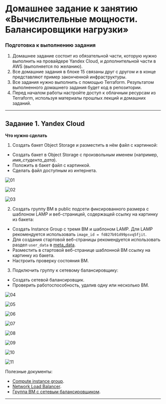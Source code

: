 # Домашнее задание к занятию «Вычислительные мощности. Балансировщики нагрузки»  

### Подготовка к выполнению задания

1. Домашнее задание состоит из обязательной части, которую нужно выполнить на провайдере Yandex Cloud, и дополнительной части в AWS (выполняется по желанию). 
2. Все домашние задания в блоке 15 связаны друг с другом и в конце представляют пример законченной инфраструктуры.  
3. Все задания нужно выполнить с помощью Terraform. Результатом выполненного домашнего задания будет код в репозитории. 
4. Перед началом работы настройте доступ к облачным ресурсам из Terraform, используя материалы прошлых лекций и домашних заданий.

---
## Задание 1. Yandex Cloud 

**Что нужно сделать**

1. Создать бакет Object Storage и разместить в нём файл с картинкой:

 - Создать бакет в Object Storage с произвольным именем (например, _имя_студента_дата_).
 - Положить в бакет файл с картинкой.
 - Сделать файл доступным из интернета.
 
![01](https://github.com/user-attachments/assets/f1e3337e-cfcb-4bc1-990b-7be977009558)

![02](https://github.com/user-attachments/assets/4d477bf3-26c7-479b-a2b9-31fad92bb80a)

![03](https://github.com/user-attachments/assets/2ad5c894-e83b-4df8-878e-c3b6ed36c2da)

2. Создать группу ВМ в public подсети фиксированного размера с шаблоном LAMP и веб-страницей, содержащей ссылку на картинку из бакета:

 - Создать Instance Group с тремя ВМ и шаблоном LAMP. Для LAMP рекомендуется использовать `image_id = fd827b91d99psvq5fjit`.
 - Для создания стартовой веб-страницы рекомендуется использовать раздел `user_data` в [meta_data](https://cloud.yandex.ru/docs/compute/concepts/vm-metadata).
 - Разместить в стартовой веб-странице шаблонной ВМ ссылку на картинку из бакета.
 - Настроить проверку состояния ВМ.
 
3. Подключить группу к сетевому балансировщику:

 - Создать сетевой балансировщик.
 - Проверить работоспособность, удалив одну или несколько ВМ.

![04](https://github.com/user-attachments/assets/d127d807-bce5-4a74-acfb-0a84ec88922d)

![05](https://github.com/user-attachments/assets/aff5a2c3-6d2b-4b7b-a1d0-ee2b9d7568a9)

![06](https://github.com/user-attachments/assets/4cf01c91-f8b8-4267-8fd5-5275de97c836)

![07](https://github.com/user-attachments/assets/e28861ef-3ec4-4cd4-bf44-f78055db96a7)

![08](https://github.com/user-attachments/assets/abaab3fc-718c-4514-a12f-dd876c71f77c)

![09](https://github.com/user-attachments/assets/17fd5377-7213-4614-9a2e-fc1ee5141e7f)

![10](https://github.com/user-attachments/assets/1ee6a6a5-7a07-42c1-8249-374573069f5d)

![11](https://github.com/user-attachments/assets/c750c928-9b53-4a2d-a400-68858cc9b339)

Полезные документы:

- [Compute instance group](https://registry.terraform.io/providers/yandex-cloud/yandex/latest/docs/resources/compute_instance_group).
- [Network Load Balancer](https://registry.terraform.io/providers/yandex-cloud/yandex/latest/docs/resources/lb_network_load_balancer).
- [Группа ВМ с сетевым балансировщиком](https://cloud.yandex.ru/docs/compute/operations/instance-groups/create-with-balancer).

---
